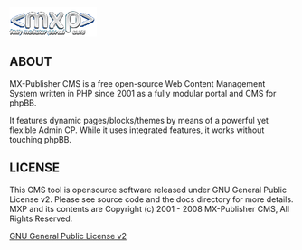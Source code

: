 [![mxpcms](https://github.com/Mx-Publisher/mxpcms/blob/master/docs/site_logo.gif)](http://mxpcms.sf.net)

## ABOUT

MX-Publisher CMS is a free open-source Web Content Management System written in PHP since 2001 as a fully modular portal and CMS for phpBB.

It features dynamic pages/blocks/themes by means of a powerful yet flexible Admin CP. While it uses integrated features, it works without touching phpBB. 









## LICENSE

This CMS tool is opensource software released under GNU General Public License v2. Please see source code and the docs directory for more details. MXP and its contents are Copyright (c) 2001 - 2008 MX-Publisher CMS, All Rights Reserved.

[GNU General Public License v2](http://opensource.org/licenses/gpl-2.0.php)
